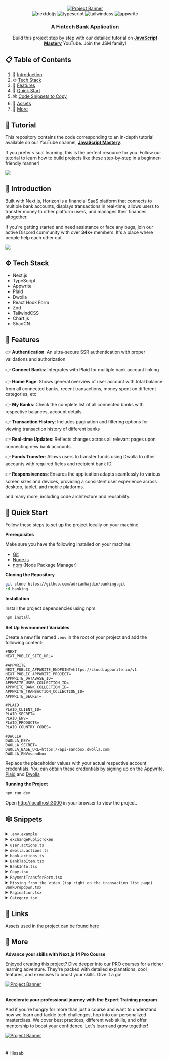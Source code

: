 <div align="center">
  <br />
    <a href="https://youtu.be/PuOVqP_cjkE?feature=shared" target="_blank">
      <img src="https://github.com/adrianhajdin/banking/assets/151519281/3c03519c-7ebd-4539-b598-49e63d1770b4" alt="Project Banner">
    </a>
  <br />
  
  <div>
    <img src="https://img.shields.io/badge/-Next_JS-black?style=for-the-badge&logoColor=white&logo=nextdotjs&color=000000" alt="nextdotjs" />
    <img src="https://img.shields.io/badge/-TypeScript-black?style=for-the-badge&logoColor=white&logo=typescript&color=3178C6" alt="typescript" />
    <img src="https://img.shields.io/badge/-Tailwind_CSS-black?style=for-the-badge&logoColor=white&logo=tailwindcss&color=06B6D4" alt="tailwindcss" />
    <img src="https://img.shields.io/badge/-Appwrite-black?style=for-the-badge&logoColor=white&logo=appwrite&color=FD366E" alt="appwrite" />
  </div>

  <h3 align="center">A Fintech Bank Application</h3>

   <div align="center">
     Build this project step by step with our detailed tutorial on <a href="https://www.youtube.com/@javascriptmastery/videos" target="_blank"><b>JavaScript Mastery</b></a> YouTube. Join the JSM family!
    </div>
</div>

## 📋 <a name="table">Table of Contents</a>

1. 🤖 [Introduction](#introduction)
2. ⚙️ [Tech Stack](#tech-stack)
3. 🔋 [Features](#features)
4. 🤸 [Quick Start](#quick-start)
5. 🕸️ [Code Snippets to Copy](#snippets)
6. 🔗 [Assets](#links)
7. 🚀 [More](#more)

## 🚨 Tutorial

This repository contains the code corresponding to an in-depth tutorial available on our YouTube channel, <a href="https://www.youtube.com/@javascriptmastery/videos" target="_blank"><b>JavaScript Mastery</b></a>. 

If you prefer visual learning, this is the perfect resource for you. Follow our tutorial to learn how to build projects like these step-by-step in a beginner-friendly manner!

<a href="https://youtu.be/PuOVqP_cjkE?feature=shared" target="_blank"><img src="https://github.com/sujatagunale/EasyRead/assets/151519281/1736fca5-a031-4854-8c09-bc110e3bc16d" /></a>

## <a name="introduction">🤖 Introduction</a>

Built with Next.js, Horizon is a financial SaaS platform that connects to multiple bank accounts, displays transactions in real-time, allows users to transfer money to other platform users, and manages their finances altogether. 

If you're getting started and need assistance or face any bugs, join our active Discord community with over **34k+** members. It's a place where people help each other out.

<a href="https://discord.com/invite/n6EdbFJ" target="_blank"><img src="https://github.com/sujatagunale/EasyRead/assets/151519281/618f4872-1e10-42da-8213-1d69e486d02e" /></a>

## <a name="tech-stack">⚙️ Tech Stack</a>

- Next.js
- TypeScript
- Appwrite
- Plaid
- Dwolla
- React Hook Form
- Zod
- TailwindCSS
- Chart.js
- ShadCN

## <a name="features">🔋 Features</a>

👉 **Authentication**: An ultra-secure SSR authentication with proper validations and authorization

👉 **Connect Banks**: Integrates with Plaid for multiple bank account linking

👉 **Home Page**: Shows general overview of user account with total balance from all connected banks, recent transactions, money spent on different categories, etc

👉 **My Banks**: Check the complete list of all connected banks with respective balances, account details

👉 **Transaction History**: Includes pagination and filtering options for viewing transaction history of different banks

👉 **Real-time Updates**: Reflects changes across all relevant pages upon connecting new bank accounts.

👉 **Funds Transfer**: Allows users to transfer funds using Dwolla to other accounts with required fields and recipient bank ID.

👉 **Responsiveness**: Ensures the application adapts seamlessly to various screen sizes and devices, providing a consistent user experience across desktop, tablet, and mobile platforms.

and many more, including code architecture and reusability. 

## <a name="quick-start">🤸 Quick Start</a>

Follow these steps to set up the project locally on your machine.

**Prerequisites**

Make sure you have the following installed on your machine:

- [Git](https://git-scm.com/)
- [Node.js](https://nodejs.org/en)
- [npm](https://www.npmjs.com/) (Node Package Manager)

**Cloning the Repository**

```bash
git clone https://github.com/adrianhajdin/banking.git
cd banking
```

**Installation**

Install the project dependencies using npm:

```bash
npm install
```

**Set Up Environment Variables**

Create a new file named `.env` in the root of your project and add the following content:

```env
#NEXT
NEXT_PUBLIC_SITE_URL=

#APPWRITE
NEXT_PUBLIC_APPWRITE_ENDPOINT=https://cloud.appwrite.io/v1
NEXT_PUBLIC_APPWRITE_PROJECT=
APPWRITE_DATABASE_ID=
APPWRITE_USER_COLLECTION_ID=
APPWRITE_BANK_COLLECTION_ID=
APPWRITE_TRANSACTION_COLLECTION_ID=
APPWRITE_SECRET=

#PLAID
PLAID_CLIENT_ID=
PLAID_SECRET=
PLAID_ENV=
PLAID_PRODUCTS=
PLAID_COUNTRY_CODES=

#DWOLLA
DWOLLA_KEY=
DWOLLA_SECRET=
DWOLLA_BASE_URL=https://api-sandbox.dwolla.com
DWOLLA_ENV=sandbox

```

Replace the placeholder values with your actual respective account credentials. You can obtain these credentials by signing up on the [Appwrite](https://appwrite.io/?utm_source=youtube&utm_content=reactnative&ref=JSmastery), [Plaid](https://plaid.com/) and [Dwolla](https://www.dwolla.com/)

**Running the Project**

```bash
npm run dev
```

Open [http://localhost:3000](http://localhost:3000) in your browser to view the project.

## <a name="snippets">🕸️ Snippets</a>

<details>
<summary><code>.env.example</code></summary>

```env
#NEXT
NEXT_PUBLIC_SITE_URL=

#APPWRITE
NEXT_PUBLIC_APPWRITE_ENDPOINT=https://cloud.appwrite.io/v1
NEXT_PUBLIC_APPWRITE_PROJECT=
APPWRITE_DATABASE_ID=
APPWRITE_USER_COLLECTION_ID=
APPWRITE_BANK_COLLECTION_ID=
APPWRITE_TRANSACTION_COLLECTION_ID=
APPWRITE_SECRET=

#PLAID
PLAID_CLIENT_ID=
PLAID_SECRET=
PLAID_ENV=sandbox
PLAID_PRODUCTS=auth,transactions,identity
PLAID_COUNTRY_CODES=US,CA

#DWOLLA
DWOLLA_KEY=
DWOLLA_SECRET=
DWOLLA_BASE_URL=https://api-sandbox.dwolla.com
DWOLLA_ENV=sandbox
```

</details>

<details>
<summary><code>exchangePublicToken</code></summary>

```typescript
// This function exchanges a public token for an access token and item ID
export const exchangePublicToken = async ({
  publicToken,
  user,
}: exchangePublicTokenProps) => {
  try {
    // Exchange public token for access token and item ID
    const response = await plaidClient.itemPublicTokenExchange({
      public_token: publicToken,
    });

    const accessToken = response.data.access_token;
    const itemId = response.data.item_id;

    // Get account information from Plaid using the access token
    const accountsResponse = await plaidClient.accountsGet({
      access_token: accessToken,
    });

    const accountData = accountsResponse.data.accounts[0];

    // Create a processor token for Dwolla using the access token and account ID
    const request: ProcessorTokenCreateRequest = {
      access_token: accessToken,
      account_id: accountData.account_id,
      processor: "dwolla" as ProcessorTokenCreateRequestProcessorEnum,
    };

    const processorTokenResponse =
      await plaidClient.processorTokenCreate(request);
    const processorToken = processorTokenResponse.data.processor_token;

    // Create a funding source URL for the account using the Dwolla customer ID, processor token, and bank name
    const fundingSourceUrl = await addFundingSource({
      dwollaCustomerId: user.dwollaCustomerId,
      processorToken,
      bankName: accountData.name,
    });

    // If the funding source URL is not created, throw an error
    if (!fundingSourceUrl) throw Error;

    // Create a bank account using the user ID, item ID, account ID, access token, funding source URL, and sharable ID
    await createBankAccount({
      userId: user.$id,
      bankId: itemId,
      accountId: accountData.account_id,
      accessToken,
      fundingSourceUrl,
      sharableId: encryptId(accountData.account_id),
    });

    // Revalidate the path to reflect the changes
    revalidatePath("/");

    // Return a success message
    return parseStringify({
      publicTokenExchange: "complete",
    });
  } catch (error) {
    // Log any errors that occur during the process
    console.error("An error occurred while creating exchanging token:", error);
  }
};
```

</details>

<details>
<summary><code>user.actions.ts</code></summary>

```typescript
"use server";

import { revalidatePath } from "next/cache";
import { cookies } from "next/headers";
import { ID, Query } from "node-appwrite";
import {
  CountryCode,
  ProcessorTokenCreateRequest,
  ProcessorTokenCreateRequestProcessorEnum,
  Products,
} from "plaid";

import { plaidClient } from "@/lib/plaid.config";
import {
  parseStringify,
  extractCustomerIdFromUrl,
  encryptId,
} from "@/lib/utils";

import { createAdminClient, createSessionClient } from "../appwrite.config";

import { addFundingSource, createDwollaCustomer } from "./dwolla.actions";

const {
  APPWRITE_DATABASE_ID: DATABASE_ID,
  APPWRITE_USER_COLLECTION_ID: USER_COLLECTION_ID,
  APPWRITE_BANK_COLLECTION_ID: BANK_COLLECTION_ID,
} = process.env;

export const signUp = async ({ password, ...userData }: SignUpParams) => {
  let newUserAccount;

  try {
    // create appwrite user
    const { database, account } = await createAdminClient();
    newUserAccount = await account.create(
      ID.unique(),
      userData.email,
      password,
      `${userData.firstName} ${userData.lastName}`
    );

    if (!newUserAccount) throw new Error("Error creating user");

    // create dwolla customer
    const dwollaCustomerUrl = await createDwollaCustomer({
      ...userData,
      type: "personal",
    });

    if (!dwollaCustomerUrl) throw new Error("Error creating dwolla customer");
    const dwollaCustomerId = extractCustomerIdFromUrl(dwollaCustomerUrl);

    const newUser = await database.createDocument(
      DATABASE_ID!,
      USER_COLLECTION_ID!,
      ID.unique(),
      {
        ...userData,
        userId: newUserAccount.$id,
        dwollaCustomerUrl,
        dwollaCustomerId,
      }
    );

    const session = await account.createEmailPasswordSession(
      userData.email,
      password
    );

    cookies().set("appwrite-session", session.secret, {
      path: "/",
      httpOnly: true,
      sameSite: "strict",
      secure: true,
    });

    return parseStringify(newUser);
  } catch (error) {
    console.error("Error", error);

    // check if account has been created, if so, delete it
    if (newUserAccount?.$id) {
      const { user } = await createAdminClient();
      await user.delete(newUserAccount?.$id);
    }

    return null;
  }
};

export const signIn = async ({ email, password }: signInProps) => {
  try {
    const { account } = await createAdminClient();
    const session = await account.createEmailPasswordSession(email, password);

    cookies().set("appwrite-session", session.secret, {
      path: "/",
      httpOnly: true,
      sameSite: "strict",
      secure: true,
    });

    const user = await getUserInfo({ userId: session.userId });

    return parseStringify(user);
  } catch (error) {
    console.error("Error", error);
    return null;
  }
};

export const getLoggedInUser = async () => {
  try {
    const { account } = await createSessionClient();
    const result = await account.get();

    const user = await getUserInfo({ userId: result.$id });

    return parseStringify(user);
  } catch (error) {
    console.error("Error", error);
    return null;
  }
};

// CREATE PLAID LINK TOKEN
export const createLinkToken = async (user: User) => {
  try {
    const tokeParams = {
      user: {
        client_user_id: user.$id,
      },
      client_name: user.firstName + user.lastName,
      products: ["auth"] as Products[],
      language: "en",
      country_codes: ["US"] as CountryCode[],
    };

    const response = await plaidClient.linkTokenCreate(tokeParams);

    return parseStringify({ linkToken: response.data.link_token });
  } catch (error) {
    console.error(
      "An error occurred while creating a new Horizon user:",
      error
    );
  }
};

// EXCHANGE PLAID PUBLIC TOKEN
// This function exchanges a public token for an access token and item ID
export const exchangePublicToken = async ({
  publicToken,
  user,
}: exchangePublicTokenProps) => {
  try {
    // Exchange public token for access token and item ID
    const response = await plaidClient.itemPublicTokenExchange({
      public_token: publicToken,
    });

    const accessToken = response.data.access_token;
    const itemId = response.data.item_id;

    // Get account information from Plaid using the access token
    const accountsResponse = await plaidClient.accountsGet({
      access_token: accessToken,
    });

    const accountData = accountsResponse.data.accounts[0];

    // Create a processor token for Dwolla using the access token and account ID
    const request: ProcessorTokenCreateRequest = {
      access_token: accessToken,
      account_id: accountData.account_id,
      processor: "dwolla" as ProcessorTokenCreateRequestProcessorEnum,
    };

    const processorTokenResponse =
      await plaidClient.processorTokenCreate(request);
    const processorToken = processorTokenResponse.data.processor_token;

    // Create a funding source URL for the account using the Dwolla customer ID, processor token, and bank name
    const fundingSourceUrl = await addFundingSource({
      dwollaCustomerId: user.dwollaCustomerId,
      processorToken,
      bankName: accountData.name,
    });

    // If the funding source URL is not created, throw an error
    if (!fundingSourceUrl) throw Error;

    // Create a bank account using the user ID, item ID, account ID, access token, funding source URL, and sharable ID
    await createBankAccount({
      userId: user.$id,
      bankId: itemId,
      accountId: accountData.account_id,
      accessToken,
      fundingSourceUrl,
      sharableId: encryptId(accountData.account_id),
    });

    // Revalidate the path to reflect the changes
    revalidatePath("/");

    // Return a success message
    return parseStringify({
      publicTokenExchange: "complete",
    });
  } catch (error) {
    // Log any errors that occur during the process
    console.error("An error occurred while creating exchanging token:", error);
  }
};

export const getUserInfo = async ({ userId }: getUserInfoProps) => {
  try {
    const { database } = await createAdminClient();

    const user = await database.listDocuments(
      DATABASE_ID!,
      USER_COLLECTION_ID!,
      [Query.equal("userId", [userId])]
    );

    if (user.total !== 1) return null;

    return parseStringify(user.documents[0]);
  } catch (error) {
    console.error("Error", error);
    return null;
  }
};

export const createBankAccount = async ({
  accessToken,
  userId,
  accountId,
  bankId,
  fundingSourceUrl,
  sharableId,
}: createBankAccountProps) => {
  try {
    const { database } = await createAdminClient();

    const bankAccount = await database.createDocument(
      DATABASE_ID!,
      BANK_COLLECTION_ID!,
      ID.unique(),
      {
        accessToken,
        userId,
        accountId,
        bankId,
        fundingSourceUrl,
        sharableId,
      }
    );

    return parseStringify(bankAccount);
  } catch (error) {
    console.error("Error", error);
    return null;
  }
};

// get user bank accounts
export const getBanks = async ({ userId }: getBanksProps) => {
  try {
    const { database } = await createAdminClient();

    const banks = await database.listDocuments(
      DATABASE_ID!,
      BANK_COLLECTION_ID!,
      [Query.equal("userId", [userId])]
    );

    return parseStringify(banks.documents);
  } catch (error) {
    console.error("Error", error);
    return null;
  }
};

// get specific bank from bank collection by document id
export const getBank = async ({ documentId }: getBankProps) => {
  try {
    const { database } = await createAdminClient();

    const bank = await database.listDocuments(
      DATABASE_ID!,
      BANK_COLLECTION_ID!,
      [Query.equal("$id", [documentId])]
    );

    if (bank.total !== 1) return null;

    return parseStringify(bank.documents[0]);
  } catch (error) {
    console.error("Error", error);
    return null;
  }
};

// get specific bank from bank collection by account id
export const getBankByAccountId = async ({
  accountId,
}: getBankByAccountIdProps) => {
  try {
    const { database } = await createAdminClient();

    const bank = await database.listDocuments(
      DATABASE_ID!,
      BANK_COLLECTION_ID!,
      [Query.equal("accountId", [accountId])]
    );

    if (bank.total !== 1) return null;

    return parseStringify(bank.documents[0]);
  } catch (error) {
    console.error("Error", error);
    return null;
  }
};
```
  
</details>

<details>
<summary><code>dwolla.actions.ts</code></summary>

```typescript
"use server";

import { Client } from "dwolla-v2";

const getEnvironment = (): "production" | "sandbox" => {
  const environment = process.env.DWOLLA_ENV as string;

  switch (environment) {
    case "sandbox":
      return "sandbox";
    case "production":
      return "production";
    default:
      throw new Error(
        "Dwolla environment should either be set to `sandbox` or `production`"
      );
  }
};

const dwollaClient = new Client({
  environment: getEnvironment(),
  key: process.env.DWOLLA_KEY as string,
  secret: process.env.DWOLLA_SECRET as string,
});

// Create a Dwolla Funding Source using a Plaid Processor Token
export const createFundingSource = async (
  options: CreateFundingSourceOptions
) => {
  try {
    return await dwollaClient
      .post(`customers/${options.customerId}/funding-sources`, {
        name: options.fundingSourceName,
        plaidToken: options.plaidToken,
      })
      .then((res) => res.headers.get("location"));
  } catch (err) {
    console.error("Creating a Funding Source Failed: ", err);
  }
};

export const createOnDemandAuthorization = async () => {
  try {
    const onDemandAuthorization = await dwollaClient.post(
      "on-demand-authorizations"
    );
    const authLink = onDemandAuthorization.body._links;
    return authLink;
  } catch (err) {
    console.error("Creating an On Demand Authorization Failed: ", err);
  }
};

export const createDwollaCustomer = async (
  newCustomer: NewDwollaCustomerParams
) => {
  try {
    return await dwollaClient
      .post("customers", newCustomer)
      .then((res) => res.headers.get("location"));
  } catch (err) {
    console.error("Creating a Dwolla Customer Failed: ", err);
  }
};

export const createTransfer = async ({
  sourceFundingSourceUrl,
  destinationFundingSourceUrl,
  amount,
}: TransferParams) => {
  try {
    const requestBody = {
      _links: {
        source: {
          href: sourceFundingSourceUrl,
        },
        destination: {
          href: destinationFundingSourceUrl,
        },
      },
      amount: {
        currency: "USD",
        value: amount,
      },
    };
    return await dwollaClient
      .post("transfers", requestBody)
      .then((res) => res.headers.get("location"));
  } catch (err) {
    console.error("Transfer fund failed: ", err);
  }
};

export const addFundingSource = async ({
  dwollaCustomerId,
  processorToken,
  bankName,
}: AddFundingSourceParams) => {
  try {
    // create dwolla auth link
    const dwollaAuthLinks = await createOnDemandAuthorization();

    // add funding source to the dwolla customer & get the funding source url
    const fundingSourceOptions = {
      customerId: dwollaCustomerId,
      fundingSourceName: bankName,
      plaidToken: processorToken,
      _links: dwollaAuthLinks,
    };
    return await createFundingSource(fundingSourceOptions);
  } catch (err) {
    console.error("Transfer fund failed: ", err);
  }
};
```

</details>

<details>
<summary><code>bank.actions.ts</code></summary>

```typescript
"use server";

import {
  ACHClass,
  CountryCode,
  TransferAuthorizationCreateRequest,
  TransferCreateRequest,
  TransferNetwork,
  TransferType,
} from "plaid";

import { plaidClient } from "../plaid.config";
import { parseStringify } from "../utils";

import { getTransactionsByBankId } from "./transaction.actions";
import { getBanks, getBank } from "./user.actions";

// Get multiple bank accounts
export const getAccounts = async ({ userId }: getAccountsProps) => {
  try {
    // get banks from db
    const banks = await getBanks({ userId });

    const accounts = await Promise.all(
      banks?.map(async (bank: Bank) => {
        // get each account info from plaid
        const accountsResponse = await plaidClient.accountsGet({
          access_token: bank.accessToken,
        });
        const accountData = accountsResponse.data.accounts[0];

        // get institution info from plaid
        const institution = await getInstitution({
          institutionId: accountsResponse.data.item.institution_id!,
        });

        const account = {
          id: accountData.account_id,
          availableBalance: accountData.balances.available!,
          currentBalance: accountData.balances.current!,
          institutionId: institution.institution_id,
          name: accountData.name,
          officialName: accountData.official_name,
          mask: accountData.mask!,
          type: accountData.type as string,
          subtype: accountData.subtype! as string,
          appwriteItemId: bank.$id,
          sharableId: bank.sharableId,
        };

        return account;
      })
    );

    const totalBanks = accounts.length;
    const totalCurrentBalance = accounts.reduce((total, account) => {
      return total + account.currentBalance;
    }, 0);

    return parseStringify({ data: accounts, totalBanks, totalCurrentBalance });
  } catch (error) {
    console.error("An error occurred while getting the accounts:", error);
  }
};

// Get one bank account
export const getAccount = async ({ appwriteItemId }: getAccountProps) => {
  try {
    // get bank from db
    const bank = await getBank({ documentId: appwriteItemId });

    // get account info from plaid
    const accountsResponse = await plaidClient.accountsGet({
      access_token: bank.accessToken,
    });
    const accountData = accountsResponse.data.accounts[0];

    // get transfer transactions from appwrite
    const transferTransactionsData = await getTransactionsByBankId({
      bankId: bank.$id,
    });

    const transferTransactions = transferTransactionsData.documents.map(
      (transferData: Transaction) => ({
        id: transferData.$id,
        name: transferData.name!,
        amount: transferData.amount!,
        date: transferData.$createdAt,
        paymentChannel: transferData.channel,
        category: transferData.category,
        type: transferData.senderBankId === bank.$id ? "debit" : "credit",
      })
    );

    // get institution info from plaid
    const institution = await getInstitution({
      institutionId: accountsResponse.data.item.institution_id!,
    });

    const transactions = await getTransactions({
      accessToken: bank?.accessToken,
    });

    const account = {
      id: accountData.account_id,
      availableBalance: accountData.balances.available!,
      currentBalance: accountData.balances.current!,
      institutionId: institution.institution_id,
      name: accountData.name,
      officialName: accountData.official_name,
      mask: accountData.mask!,
      type: accountData.type as string,
      subtype: accountData.subtype! as string,
      appwriteItemId: bank.$id,
    };

    // sort transactions by date such that the most recent transaction is first
    const allTransactions = [...transactions, ...transferTransactions].sort(
      (a, b) => new Date(b.date).getTime() - new Date(a.date).getTime()
    );

    return parseStringify({
      data: account,
      transactions: allTransactions,
    });
  } catch (error) {
    console.error("An error occurred while getting the account:", error);
  }
};

// Get bank info
export const getInstitution = async ({
  institutionId,
}: getInstitutionProps) => {
  try {
    const institutionResponse = await plaidClient.institutionsGetById({
      institution_id: institutionId,
      country_codes: ["US"] as CountryCode[],
    });

    const intitution = institutionResponse.data.institution;

    return parseStringify(intitution);
  } catch (error) {
    console.error("An error occurred while getting the accounts:", error);
  }
};

// Get transactions
export const getTransactions = async ({
  accessToken,
}: getTransactionsProps) => {
  let hasMore = true;
  let transactions: any = [];

  try {
    // Iterate through each page of new transaction updates for item
    while (hasMore) {
      const response = await plaidClient.transactionsSync({
        access_token: accessToken,
      });

      const data = response.data;

      transactions = response.data.added.map((transaction) => ({
        id: transaction.transaction_id,
        name: transaction.name,
        paymentChannel: transaction.payment_channel,
        type: transaction.payment_channel,
        accountId: transaction.account_id,
        amount: transaction.amount,
        pending: transaction.pending,
        category: transaction.category ? transaction.category[0] : "",
        date: transaction.date,
        image: transaction.logo_url,
      }));

      hasMore = data.has_more;
    }

    return parseStringify(transactions);
  } catch (error) {
    console.error("An error occurred while getting the accounts:", error);
  }
};

// Create Transfer
export const createTransfer = async () => {
  const transferAuthRequest: TransferAuthorizationCreateRequest = {
    access_token: "access-sandbox-cddd20c1-5ba8-4193-89f9-3a0b91034c25",
    account_id: "Zl8GWV1jqdTgjoKnxQn1HBxxVBanm5FxZpnQk",
    funding_account_id: "442d857f-fe69-4de2-a550-0c19dc4af467",
    type: "credit" as TransferType,
    network: "ach" as TransferNetwork,
    amount: "10.00",
    ach_class: "ppd" as ACHClass,
    user: {
      legal_name: "Anne Charleston",
    },
  };
  try {
    const transferAuthResponse =
      await plaidClient.transferAuthorizationCreate(transferAuthRequest);
    const authorizationId = transferAuthResponse.data.authorization.id;

    const transferCreateRequest: TransferCreateRequest = {
      access_token: "access-sandbox-cddd20c1-5ba8-4193-89f9-3a0b91034c25",
      account_id: "Zl8GWV1jqdTgjoKnxQn1HBxxVBanm5FxZpnQk",
      description: "payment",
      authorization_id: authorizationId,
    };

    const responseCreateResponse = await plaidClient.transferCreate(
      transferCreateRequest
    );

    const transfer = responseCreateResponse.data.transfer;
    return parseStringify(transfer);
  } catch (error) {
    console.error(
      "An error occurred while creating transfer authorization:",
      error
    );
  }
};
```

</details>


<details>
<summary><code>BankTabItem.tsx</code></summary>

```typescript
"use client";

import { useSearchParams, useRouter } from "next/navigation";

import { cn, formUrlQuery } from "@/lib/utils";

export const BankTabItem = ({ account, appwriteItemId }: BankTabItemProps) => {
  const searchParams = useSearchParams();
  const router = useRouter();
  const isActive = appwriteItemId === account?.appwriteItemId;

  const handleBankChange = () => {
    const newUrl = formUrlQuery({
      params: searchParams.toString(),
      key: "id",
      value: account?.appwriteItemId,
    });
    router.push(newUrl, { scroll: false });
  };

  return (
    <div
      onClick={handleBankChange}
      className={cn(`banktab-item`, {
        " border-blue-600": isActive,
      })}
    >
      <p
        className={cn(`text-16 line-clamp-1 flex-1 font-medium text-gray-500`, {
          " text-blue-600": isActive,
        })}
      >
        {account.name}
      </p>
    </div>
  );
};
```

</details>

<details>
<summary><code>BankInfo.tsx</code></summary>

```typescript
"use client";

import Image from "next/image";
import { useSearchParams, useRouter } from "next/navigation";

import {
  cn,
  formUrlQuery,
  formatAmount,
  getAccountTypeColors,
} from "@/lib/utils";

const BankInfo = ({ account, appwriteItemId, type }: BankInfoProps) => {
  const router = useRouter();
  const searchParams = useSearchParams();

  const isActive = appwriteItemId === account?.appwriteItemId;

  const handleBankChange = () => {
    const newUrl = formUrlQuery({
      params: searchParams.toString(),
      key: "id",
      value: account?.appwriteItemId,
    });
    router.push(newUrl, { scroll: false });
  };

  const colors = getAccountTypeColors(account?.type as AccountTypes);

  return (
    <div
      onClick={handleBankChange}
      className={cn(`bank-info ${colors.bg}`, {
        "shadow-sm border-blue-700": type === "card" && isActive,
        "rounded-xl": type === "card",
        "hover:shadow-sm cursor-pointer": type === "card",
      })}
    >
      <figure
        className={`flex-center h-fit rounded-full bg-blue-100 ${colors.lightBg}`}
      >
        <Image
          src="/icons/connect-bank.svg"
          width={20}
          height={20}
          alt={account.subtype}
          className="m-2 min-w-5"
        />
      </figure>
      <div className="flex w-full flex-1 flex-col justify-center gap-1">
        <div className="bank-info_content">
          <h2
            className={`text-16 line-clamp-1 flex-1 font-bold text-blue-900 ${colors.title}`}
          >
            {account.name}
          </h2>
          {type === "full" && (
            <p
              className={`text-12 rounded-full px-3 py-1 font-medium text-blue-700 ${colors.subText} ${colors.lightBg}`}
            >
              {account.subtype}
            </p>
          )}
        </div>

        <p className={`text-16 font-medium text-blue-700 ${colors.subText}`}>
          {formatAmount(account.currentBalance)}
        </p>
      </div>
    </div>
  );
};

export default BankInfo;
```

</details>

<details>
<summary><code>Copy.tsx</code></summary>

```typescript
"use client";
import { useState } from "react";

import { Button } from "./ui/button";

const Copy = ({ title }: { title: string }) => {
  const [hasCopied, setHasCopied] = useState(false);

  const copyToClipboard = () => {
    navigator.clipboard.writeText(title);
    setHasCopied(true);

    setTimeout(() => {
      setHasCopied(false);
    }, 2000);
  };

  return (
    <Button
      data-state="closed"
      className="mt-3 flex max-w-[320px] gap-4"
      variant="secondary"
      onClick={copyToClipboard}
    >
      <p className="line-clamp-1 w-full max-w-full text-xs font-medium text-black-2">
        {title}
      </p>

      {!hasCopied ? (
        <svg
          xmlns="http://www.w3.org/2000/svg"
          width="24"
          height="24"
          viewBox="0 0 24 24"
          fill="none"
          stroke="currentColor"
          stroke-width="2"
          stroke-linecap="round"
          stroke-linejoin="round"
          className="mr-2 size-4"
        >
          <rect width="14" height="14" x="8" y="8" rx="2" ry="2"></rect>
          <path d="M4 16c-1.1 0-2-.9-2-2V4c0-1.1.9-2 2-2h10c1.1 0 2 .9 2 2"></path>
        </svg>
      ) : (
        <svg
          xmlns="http://www.w3.org/2000/svg"
          width="24"
          height="24"
          viewBox="0 0 24 24"
          fill="none"
          stroke="currentColor"
          stroke-width="2"
          stroke-linecap="round"
          stroke-linejoin="round"
          className="mr-2 size-4"
        >
          <polyline points="20 6 9 17 4 12"></polyline>
        </svg>
      )}
    </Button>
  );
};

export default Copy;
```

</details>

<details>
<summary><code>PaymentTransferForm.tsx</code></summary>

```typescript
"use client";

import { zodResolver } from "@hookform/resolvers/zod";
import { Loader2 } from "lucide-react";
import { useRouter } from "next/navigation";
import { useState } from "react";
import { useForm } from "react-hook-form";
import * as z from "zod";

import { createTransfer } from "@/lib/actions/dwolla.actions";
import { createTransaction } from "@/lib/actions/transaction.actions";
import { getBank, getBankByAccountId } from "@/lib/actions/user.actions";
import { decryptId } from "@/lib/utils";

import { BankDropdown } from "./bank/BankDropdown";
import { Button } from "./ui/button";
import {
  Form,
  FormControl,
  FormDescription,
  FormField,
  FormItem,
  FormLabel,
  FormMessage,
} from "./ui/form";
import { Input } from "./ui/input";
import { Textarea } from "./ui/textarea";

const formSchema = z.object({
  email: z.string().email("Invalid email address"),
  name: z.string().min(4, "Transfer note is too short"),
  amount: z.string().min(4, "Amount is too short"),
  senderBank: z.string().min(4, "Please select a valid bank account"),
  sharableId: z.string().min(8, "Please select a valid sharable Id"),
});

const PaymentTransferForm = ({ accounts }: PaymentTransferFormProps) => {
  const router = useRouter();
  const [isLoading, setIsLoading] = useState(false);

  const form = useForm<z.infer<typeof formSchema>>({
    resolver: zodResolver(formSchema),
    defaultValues: {
      name: "",
      email: "",
      amount: "",
      senderBank: "",
      sharableId: "",
    },
  });

  const submit = async (data: z.infer<typeof formSchema>) => {
    setIsLoading(true);

    try {
      const receiverAccountId = decryptId(data.sharableId);
      const receiverBank = await getBankByAccountId({
        accountId: receiverAccountId,
      });
      const senderBank = await getBank({ documentId: data.senderBank });

      const transferParams = {
        sourceFundingSourceUrl: senderBank.fundingSourceUrl,
        destinationFundingSourceUrl: receiverBank.fundingSourceUrl,
        amount: data.amount,
      };
      // create transfer
      const transfer = await createTransfer(transferParams);

      // create transfer transaction
      if (transfer) {
        const transaction = {
          name: data.name,
          amount: data.amount,
          senderId: senderBank.userId.$id,
          senderBankId: senderBank.$id,
          receiverId: receiverBank.userId.$id,
          receiverBankId: receiverBank.$id,
          email: data.email,
        };

        const newTransaction = await createTransaction(transaction);

        if (newTransaction) {
          form.reset();
          router.push("/");
        }
      }
    } catch (error) {
      console.error("Submitting create transfer request failed: ", error);
    }

    setIsLoading(false);
  };

  return (
    <Form {...form}>
      <form onSubmit={form.handleSubmit(submit)} className="flex flex-col">
        <FormField
          control={form.control}
          name="senderBank"
          render={() => (
            <FormItem className="border-t border-gray-200">
              <div className="payment-transfer_form-item pb-6 pt-5">
                <div className="payment-transfer_form-content">
                  <FormLabel className="text-14 font-medium text-gray-700">
                    Select Source Bank
                  </FormLabel>
                  <FormDescription className="text-12 font-normal text-gray-600">
                    Select the bank account you want to transfer funds from
                  </FormDescription>
                </div>
                <div className="flex w-full flex-col">
                  <FormControl>
                    <BankDropdown
                      accounts={accounts}
                      setValue={form.setValue}
                      otherStyles="!w-full"
                    />
                  </FormControl>
                  <FormMessage className="text-12 text-red-500" />
                </div>
              </div>
            </FormItem>
          )}
        />

        <FormField
          control={form.control}
          name="name"
          render={({ field }) => (
            <FormItem className="border-t border-gray-200">
              <div className="payment-transfer_form-item pb-6 pt-5">
                <div className="payment-transfer_form-content">
                  <FormLabel className="text-14 font-medium text-gray-700">
                    Transfer Note (Optional)
                  </FormLabel>
                  <FormDescription className="text-12 font-normal text-gray-600">
                    Please provide any additional information or instructions
                    related to the transfer
                  </FormDescription>
                </div>
                <div className="flex w-full flex-col">
                  <FormControl>
                    <Textarea
                      placeholder="Write a short note here"
                      className="input-class"
                      {...field}
                    />
                  </FormControl>
                  <FormMessage className="text-12 text-red-500" />
                </div>
              </div>
            </FormItem>
          )}
        />

        <div className="payment-transfer_form-details">
          <h2 className="text-18 font-semibold text-gray-900">
            Bank account details
          </h2>
          <p className="text-16 font-normal text-gray-600">
            Enter the bank account details of the recipient
          </p>
        </div>

        <FormField
          control={form.control}
          name="email"
          render={({ field }) => (
            <FormItem className="border-t border-gray-200">
              <div className="payment-transfer_form-item py-5">
                <FormLabel className="text-14 w-full max-w-[280px] font-medium text-gray-700">
                  Recipient&apos;s Email Address
                </FormLabel>
                <div className="flex w-full flex-col">
                  <FormControl>
                    <Input
                      placeholder="ex: johndoe@gmail.com"
                      className="input-class"
                      {...field}
                    />
                  </FormControl>
                  <FormMessage className="text-12 text-red-500" />
                </div>
              </div>
            </FormItem>
          )}
        />

        <FormField
          control={form.control}
          name="sharableId"
          render={({ field }) => (
            <FormItem className="border-t border-gray-200">
              <div className="payment-transfer_form-item pb-5 pt-6">
                <FormLabel className="text-14 w-full max-w-[280px] font-medium text-gray-700">
                  Receiver&apos;s Plaid Sharable Id
                </FormLabel>
                <div className="flex w-full flex-col">
                  <FormControl>
                    <Input
                      placeholder="Enter the public account number"
                      className="input-class"
                      {...field}
                    />
                  </FormControl>
                  <FormMessage className="text-12 text-red-500" />
                </div>
              </div>
            </FormItem>
          )}
        />

        <FormField
          control={form.control}
          name="amount"
          render={({ field }) => (
            <FormItem className="border-y border-gray-200">
              <div className="payment-transfer_form-item py-5">
                <FormLabel className="text-14 w-full max-w-[280px] font-medium text-gray-700">
                  Amount
                </FormLabel>
                <div className="flex w-full flex-col">
                  <FormControl>
                    <Input
                      placeholder="ex: 5.00"
                      className="input-class"
                      {...field}
                    />
                  </FormControl>
                  <FormMessage className="text-12 text-red-500" />
                </div>
              </div>
            </FormItem>
          )}
        />

        <div className="payment-transfer_btn-box">
          <Button type="submit" className="payment-transfer_btn">
            {isLoading ? (
              <>
                <Loader2 size={20} className="animate-spin" /> &nbsp; Sending...
              </>
            ) : (
              "Transfer Funds"
            )}
          </Button>
        </div>
      </form>
    </Form>
  );
};

export default PaymentTransferForm;
```

</details>

<details>
<summary><code>Missing from the video (top right on the transaction list page) BankDropdown.tsx</code></summary>

```typescript
"use client";

import Image from "next/image";
import { useSearchParams, useRouter } from "next/navigation";
import { useState } from "react";

import {
  Select,
  SelectContent,
  SelectGroup,
  SelectItem,
  SelectLabel,
  SelectTrigger,
} from "@/components/ui/select";
import { formUrlQuery, formatAmount } from "@/lib/utils";

export const BankDropdown = ({
  accounts = [],
  setValue,
  otherStyles,
}: BankDropdownProps) => {
  const searchParams = useSearchParams();
  const router = useRouter();
  const [selected, setSeclected] = useState(accounts[0]);

  const handleBankChange = (id: string) => {
    const account = accounts.find((account) => account.appwriteItemId === id)!;

    setSeclected(account);
    const newUrl = formUrlQuery({
      params: searchParams.toString(),
      key: "id",
      value: id,
    });
    router.push(newUrl, { scroll: false });

    if (setValue) {
      setValue("senderBank", id);
    }
  };

  return (
    <Select
      defaultValue={selected.id}
      onValueChange={(value) => handleBankChange(value)}
    >
      <SelectTrigger
        className={`flex w-full gap-3 md:w-[300px] ${otherStyles}`}
      >
        <Image
          src="icons/credit-card.svg"
          width={20}
          height={20}
          alt="account"
        />
        <p className="line-clamp-1 w-full text-left">{selected.name}</p>
      </SelectTrigger>
      <SelectContent
        className={`w-full md:w-[300px] ${otherStyles}`}
        align="end"
      >
        <SelectGroup>
          <SelectLabel className="py-2 font-normal text-gray-500">
            Select a bank to display
          </SelectLabel>
          {accounts.map((account: Account) => (
            <SelectItem
              key={account.id}
              value={account.appwriteItemId}
              className="cursor-pointer border-t"
            >
              <div className="flex flex-col ">
                <p className="text-16 font-medium">{account.name}</p>
                <p className="text-14 font-medium text-blue-600">
                  {formatAmount(account.currentBalance)}
                </p>
              </div>
            </SelectItem>
          ))}
        </SelectGroup>
      </SelectContent>
    </Select>
  );
};
```
  
</details>

<details>
<summary><code>Pagination.tsx</code></summary>

```typescript
"use client";

import Image from "next/image";
import { useRouter, useSearchParams } from "next/navigation";

import { Button } from "@/components/ui/button";
import { formUrlQuery } from "@/lib/utils";

export const Pagination = ({ page, totalPages }: PaginationProps) => {
  const router = useRouter();
  const searchParams = useSearchParams()!;

  const handleNavigation = (type: "prev" | "next") => {
    const pageNumber = type === "prev" ? page - 1 : page + 1;

    const newUrl = formUrlQuery({
      params: searchParams.toString(),
      key: "page",
      value: pageNumber.toString(),
    });

    router.push(newUrl, { scroll: false });
  };

  return (
    <div className="flex justify-between gap-3">
      <Button
        size="lg"
        variant="ghost"
        className="p-0 hover:bg-transparent"
        onClick={() => handleNavigation("prev")}
        disabled={Number(page) <= 1}
      >
        <Image
          src="/icons/arrow-left.svg"
          alt="arrow"
          width={20}
          height={20}
          className="mr-2"
        />
        Prev
      </Button>
      <p className="text-14 flex items-center px-2">
        {page} / {totalPages}
      </p>
      <Button
        size="lg"
        variant="ghost"
        className="p-0 hover:bg-transparent"
        onClick={() => handleNavigation("next")}
        disabled={Number(page) >= totalPages}
      >
        Next
        <Image
          src="/icons/arrow-left.svg"
          alt="arrow"
          width={20}
          height={20}
          className="ml-2 -scale-x-100"
        />
      </Button>
    </div>
  );
};
```

</details>

<details>
<summary><code>Category.tsx</code></summary>

```typescript
import Image from "next/image";

import { topCategoryStyles } from "@/constants";
import { cn } from "@/lib/utils";

import { Progress } from "./ui/progress";

export const Category = ({ category }: CategoryProps) => {
  const {
    bg,
    circleBg,
    text: { main, count },
    progress: { bg: progressBg, indicator },
    icon,
  } = topCategoryStyles[category.name as keyof typeof topCategoryStyles] ||
  topCategoryStyles.default;

  return (
    <div className={cn("gap-[18px] flex p-4 rounded-xl", bg)}>
      <figure className={cn("flex-center size-10 rounded-full", circleBg)}>
        <Image src={icon} width={20} height={20} alt={category.name} />
      </figure>
      <div className="flex w-full flex-1 flex-col gap-2">
        <div className="text-14 flex justify-between">
          <h2 className={cn("font-medium", main)}>{category.name}</h2>
          <h3 className={cn("font-normal", count)}>{category.count}</h3>
        </div>
        <Progress
          value={(category.count / category.totalCount) * 100}
          className={cn("h-2 w-full", progressBg)}
          indicatorClassName={cn("h-2 w-full", indicator)}
        />
      </div>
    </div>
  );
};
```

</details>

## <a name="links">🔗 Links</a>

Assets used in the project can be found [here](https://drive.google.com/file/d/1TVhdnD97LajGsyaiNa6sDs-ap-z1oerA/view?usp=sharing)

## <a name="more">🚀 More</a>

**Advance your skills with Next.js 14 Pro Course**

Enjoyed creating this project? Dive deeper into our PRO courses for a richer learning adventure. They're packed with detailed explanations, cool features, and exercises to boost your skills. Give it a go!

<a href="https://jsmastery.pro/next14" target="_blank">
<img src="https://github.com/sujatagunale/EasyRead/assets/151519281/557837ce-f612-4530-ab24-189e75133c71" alt="Project Banner">
</a>

<br />
<br />

**Accelerate your professional journey with the Expert Training program**

And if you're hungry for more than just a course and want to understand how we learn and tackle tech challenges, hop into our personalized masterclass. We cover best practices, different web skills, and offer mentorship to boost your confidence. Let's learn and grow together!

<a href="https://www.jsmastery.pro/masterclass" target="_blank">
<img src="https://github.com/sujatagunale/EasyRead/assets/151519281/fed352ad-f27b-400d-9b8f-c7fe628acb84" alt="Project Banner">
</a>

#
#   H i s s a b  
 